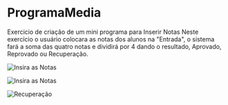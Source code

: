 # ProgramaMedia
Exercicio de criação de um mini programa para Inserir Notas  Neste exercício o usuário colocara as notas dos alunos na "Entrada", o sistema fará a soma das quatro notas e dividirá por 4 dando o resultado, Aprovado, Reprovado ou Recuperação.


![Insira as Notas](https://github.com/luizfelipeandrade/ProgramaMedia/assets/86747258/dade7365-fcce-4a8f-ba90-c475a4fdb943)

![Insira as Notas](https://github.com/luizfelipeandrade/ProgramaMedia/assets/86747258/f37cc5a2-60f9-4370-989a-6dc84a6ed4af)



![Recuperação](https://github.com/luizfelipeandrade/ProgramaMedia/assets/86747258/9123b481-3b8f-4e1d-8fc9-9153d7f726b8)
